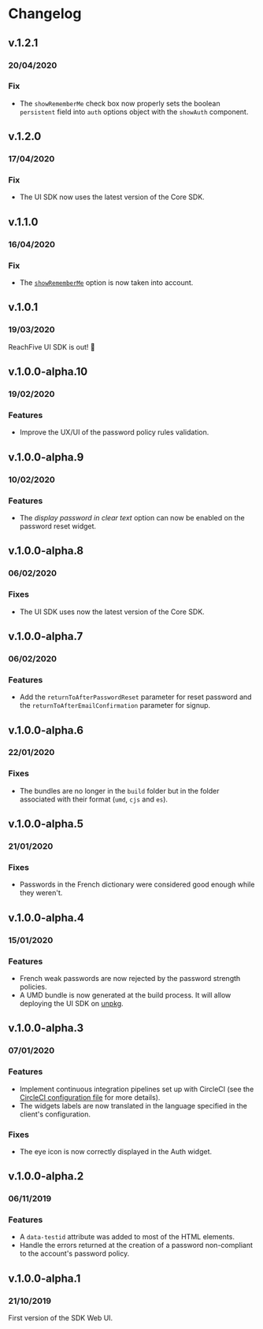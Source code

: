 # Changelog

## v.1.2.1

### 20/04/2020

### Fix
- The `showRememberMe` check box now properly sets the boolean `persistent` field into `auth` options object with the `showAuth` component.

## v.1.2.0

### 17/04/2020

### Fix
- The UI SDK now uses the latest version of the Core SDK.

## v.1.1.0

### 16/04/2020

### Fix
- The [`showRememberMe`](https://developer.reachfive.com/sdk-ui/showAuth.html#showRememberMe) option is now taken into account.

## v.1.0.1

### 19/03/2020

ReachFive UI SDK is out! 🚀

## v.1.0.0-alpha.10

### 19/02/2020

### Features
- Improve the UX/UI of the password policy rules validation.

## v.1.0.0-alpha.9

### 10/02/2020

### Features
- The _display password in clear text_ option can now be enabled on the password reset widget.

## v.1.0.0-alpha.8

### 06/02/2020

### Fixes
- The UI SDK uses now the latest version of the Core SDK.

## v.1.0.0-alpha.7

### 06/02/2020

### Features
- Add the `returnToAfterPasswordReset` parameter for reset password and the `returnToAfterEmailConfirmation` parameter for signup.

## v.1.0.0-alpha.6

### 22/01/2020

### Fixes
- The bundles are no longer in the `build` folder but in the folder associated with their format (`umd`, `cjs` and `es`).

## v.1.0.0-alpha.5

### 21/01/2020

### Fixes
- Passwords in the French dictionary were considered good enough while they weren't.

## v.1.0.0-alpha.4

### 15/01/2020

### Features
- French weak passwords are now rejected by the password strength policies.
- A UMD bundle is now generated at the build process. It will allow deploying the UI SDK on [unpkg](https://unpkg.com).

## v.1.0.0-alpha.3

### 07/01/2020

### Features
- Implement continuous integration pipelines set up with CircleCI (see the [CircleCI configuration file](.circleci/config.yml) for more details).
- The widgets labels are now translated in the language specified in the client's configuration.

### Fixes
- The eye icon is now correctly displayed in the Auth widget.

## v.1.0.0-alpha.2

### 06/11/2019

### Features
- A `data-testid` attribute was added to most of the HTML elements.
- Handle the errors returned at the creation of a password non-compliant to the account's password policy.

## v.1.0.0-alpha.1

### 21/10/2019

First version of the SDK Web UI.
